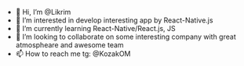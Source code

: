 - 👋 Hi, I’m @Likrim
- 👀 I’m interested in develop interesting app by React-Native.js
- 🌱 I’m currently learning React-Native/React.js, JS
- 💞️ I’m looking to collaborate on some interesting company with great atmospheare and awesome team
- 📫 How to reach me tg: @KozakOM

<!---
Likrim/Likrim is a ✨ special ✨ repository because its `README.md` (this file) appears on your GitHub profile.
You can click the Preview link to take a look at your changes.
--->
